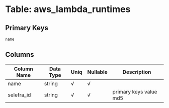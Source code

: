 # Table: aws_lambda_runtimes

## Primary Keys 

```
name
```


## Columns 

|  Column Name   |  Data Type  | Uniq | Nullable | Description | 
|  ----  | ----  | ----  | ----  | ---- | 
| name | string | √ | √ |  | 
| selefra_id | string | √ | √ | primary keys value md5 | 


